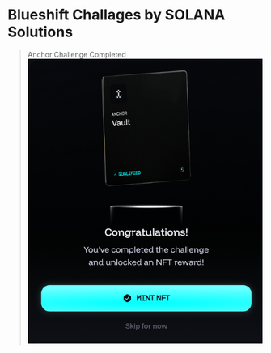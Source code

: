 # Blueshift Challages by SOLANA Solutions

>Anchor Challenge Completed
![anchor task completion NFT](anchor-nft.png)